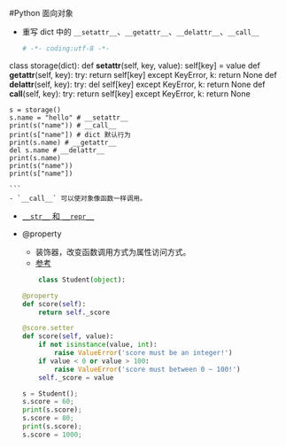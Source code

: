 #Python 面向对象
- 重写 dict 中的 `__setattr__`、`__getattr__`、`__delattr__`、`__call__`

	``` Python
	# -*- coding:utf-8 -*-
class storage(dict):
    def __setattr__(self, key, value):
        self[key] = value
    def __getattr__(self, key):
        try:
            return self[key]
        except KeyError, k:
            return None
    def __delattr__(self, key):
        try:
            del self[key]
        except KeyError, k:
            return None
    def __call__(self, key):
        try:
            return self[key]
        except KeyError, k:
            return None

	s = storage()
	s.name = "hello" # __setattr__
	print(s("name")) # __call__
	print(s["name"]) # dict 默认行为
	print(s.name) # __getattr__
	del s.name # __delattr__
	print(s.name)
	print(s("name"))
	print(s["name"])

	```
	- `__call__` 可以使对象像函数一样调用。

- [`__str__` 和 `__repr__`](http://blog.csdn.net/yyt8yyt8/article/details/7030416)

- @property
	- 装饰器，改变函数调用方式为属性访问方式。
	- [参考](http://www.liaoxuefeng.com/wiki/001374738125095c955c1e6d8bb493182103fac9270762a000/001386820062641f3bcc60a4b164f8d91df476445697b9e000)
	
	``` Python
		class Student(object):

    @property
    def score(self):
        return self._score

    @score.setter
    def score(self, value):
        if not isinstance(value, int):
            raise ValueError('score must be an integer!')
        if value < 0 or value > 100:
            raise ValueError('score must between 0 ~ 100!')
        self._score = value

	s = Student();
	s.score = 60;
	print(s.score);
	s.score = 80;
	print(s.score);
	s.score = 1000;

	```
	